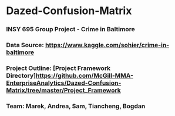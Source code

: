 # **Dazed-Confusion-Matrix**
### INSY 695 Group Project - Crime in Baltimore
### Data Source: https://www.kaggle.com/sohier/crime-in-baltimore 
### Project Outline: [Project Framework Directory]https://github.com/McGill-MMA-EnterpriseAnalytics/Dazed-Confusion-Matrix/tree/master/Project_Framework
### Team: Marek, Andrea, Sam, Tiancheng, Bogdan
